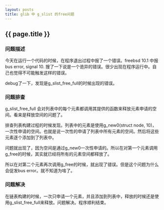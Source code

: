 ```yaml
---
layout: posts 
title: glib 中 g_slist 的free问题
---
```


## {{ page.title }}

### 问题描述

今天在运行一个代码的时候，在程序退出过程中报了一个错误。freebsd 10.1 中报bus error, signal 10. 搜了一下说是一个诡异的错误。很少出现在程序运行中。自己也觉得不可能触发这样的错误。

debug了一下，发现是g_slist_free_full的时候出现的错误。

### 问题排查

g_slist_free_full 会对列表中的每个元素都调用其提供的函数来释放元素申请的空间。看来是释放空间的问题了。

排查列表构建过程的时候发现。列表中的元素是使用g_new0(struct node, 10)，一次性申请的空间。也就是说一次性的申请了列表中所有元素的空间。然后将这些元素逐个添加到了列表中。

问题就出现了，因为空间是通过g_new0一次性申请的。所以在对第一个元素调用g_free的时候，其实就已经将所有的元素空间都释放了。

所以在对第二个元素再次调用g_free的时候，就出现了错误。但是这个问题为什么会促发bus error。就不知道为啥了。

### 问题解决

在链表构建的时候，一次只申请一个元素，并且添加到列表中，释放的时候还是使用g_slist_free_full来释放。问题解决。程序顺利结束。

